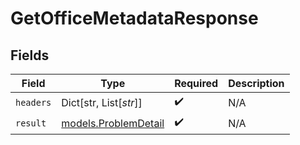 # GetOfficeMetadataResponse


## Fields

| Field                                              | Type                                               | Required                                           | Description                                        |
| -------------------------------------------------- | -------------------------------------------------- | -------------------------------------------------- | -------------------------------------------------- |
| `headers`                                          | Dict[str, List[*str*]]                             | :heavy_check_mark:                                 | N/A                                                |
| `result`                                           | [models.ProblemDetail](../models/problemdetail.md) | :heavy_check_mark:                                 | N/A                                                |